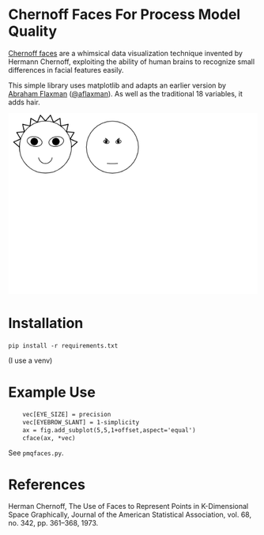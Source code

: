# Chernoff Faces For Process Model Quality

[Chernoff faces](https://en.wikipedia.org/wiki/Chernoff_face) are a whimsical data visualization technique invented by Hermann Chernoff, exploiting the ability of human brains to recognize small differences in facial features easily. 

This simple library uses matplotlib and adapts an earlier version by [Abraham Flaxman](https://gist.github.com/aflaxman/4043086) ([@aflaxman](https://gist.github.com/aflaxman)). As well as the traditional 18 variables, it adds hair. 

![Output example](eg.png)

# Installation

`pip install -r requirements.txt`

(I use a venv)


# Example Use

```
    vec[EYE_SIZE] = precision
    vec[EYEBROW_SLANT] = 1-simplicity
    ax = fig.add_subplot(5,5,1+offset,aspect='equal')
    cface(ax, *vec)
```

See `pmqfaces.py`.


# References

Herman Chernoff, The Use of Faces to Represent Points in K-Dimensional Space Graphically, Journal of the American Statistical Association, vol. 68, no. 342, pp. 361–368, 1973.

